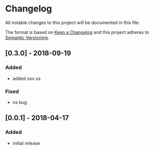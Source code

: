 # Changelog

All notable changes to this project will be documented in this file.

The format is based on [Keep a Changelog](http://keepachangelog.com/en/1.0.0/)
and this project adheres to [Semantic Versioning](http://semver.org/spec/v2.0.0.html).

## [0.3.0] - 2018-09-19
### Added
* added osx os
### Fixed
* os bug

## [0.0.1] - 2018-04-17
### Added
* initial release
